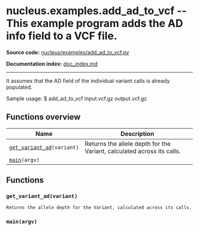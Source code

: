 # nucleus.examples.add_ad_to_vcf -- This example program adds the AD info field to a VCF file.
**Source code:** [nucleus/examples/add_ad_to_vcf.py](https://github.com/google/nucleus/tree/master/nucleus/examples/add_ad_to_vcf.py)

**Documentation index:** [doc_index.md](../../doc_index.md)

---
It assumes that the AD field of the individual variant calls is already
populated.

Sample usage:
  $ add_ad_to_vcf input.vcf.gz output.vcf.gz

## Functions overview
Name | Description
-----|------------
[`get_variant_ad`](#get_variant_ad)`(variant)` | Returns the allele depth for the Variant, calculated across its calls.
[`main`](#main)`(argv)` | 

## Functions
<a name="get_variant_ad"></a>
### `get_variant_ad(variant)`
```
Returns the allele depth for the Variant, calculated across its calls.
```

<a name="main"></a>
### `main(argv)`



